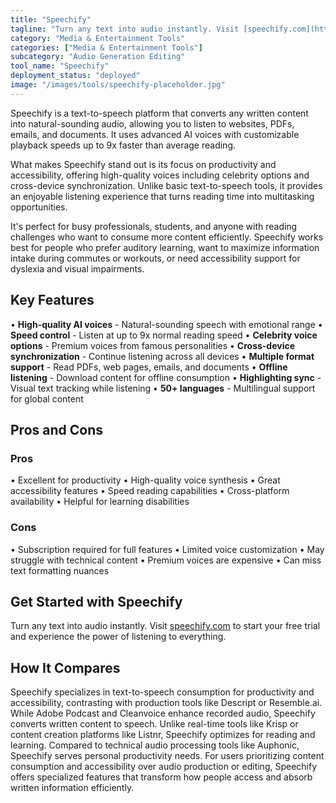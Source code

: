 ```yaml
---
title: "Speechify"
tagline: "Turn any text into audio instantly. Visit [speechify.com](https://speechify.com) to start your free trial and experience the power of listening to eve..."
category: "Media & Entertainment Tools"
categories: ["Media & Entertainment Tools"]
subcategory: "Audio Generation Editing"
tool_name: "Speechify"
deployment_status: "deployed"
image: "/images/tools/speechify-placeholder.jpg"
---
```

Speechify is a text-to-speech platform that converts any written content into natural-sounding audio, allowing you to listen to websites, PDFs, emails, and documents. It uses advanced AI voices with customizable playback speeds up to 9x faster than average reading.

What makes Speechify stand out is its focus on productivity and accessibility, offering high-quality voices including celebrity options and cross-device synchronization. Unlike basic text-to-speech tools, it provides an enjoyable listening experience that turns reading time into multitasking opportunities.

It's perfect for busy professionals, students, and anyone with reading challenges who want to consume more content efficiently. Speechify works best for people who prefer auditory learning, want to maximize information intake during commutes or workouts, or need accessibility support for dyslexia and visual impairments.

## Key Features

• **High-quality AI voices** - Natural-sounding speech with emotional range
• **Speed control** - Listen at up to 9x normal reading speed
• **Celebrity voice options** - Premium voices from famous personalities
• **Cross-device synchronization** - Continue listening across all devices
• **Multiple format support** - Read PDFs, web pages, emails, and documents
• **Offline listening** - Download content for offline consumption
• **Highlighting sync** - Visual text tracking while listening
• **50+ languages** - Multilingual support for global content

## Pros and Cons

### Pros
• Excellent for productivity
• High-quality voice synthesis
• Great accessibility features
• Speed reading capabilities
• Cross-platform availability
• Helpful for learning disabilities

### Cons
• Subscription required for full features
• Limited voice customization
• May struggle with technical content
• Premium voices are expensive
• Can miss text formatting nuances

## Get Started with Speechify

Turn any text into audio instantly. Visit [speechify.com](https://speechify.com) to start your free trial and experience the power of listening to everything.

## How It Compares

Speechify specializes in text-to-speech consumption for productivity and accessibility, contrasting with production tools like Descript or Resemble.ai. While Adobe Podcast and Cleanvoice enhance recorded audio, Speechify converts written content to speech. Unlike real-time tools like Krisp or content creation platforms like Listnr, Speechify optimizes for reading and learning. Compared to technical audio processing tools like Auphonic, Speechify serves personal productivity needs. For users prioritizing content consumption and accessibility over audio production or editing, Speechify offers specialized features that transform how people access and absorb written information efficiently.